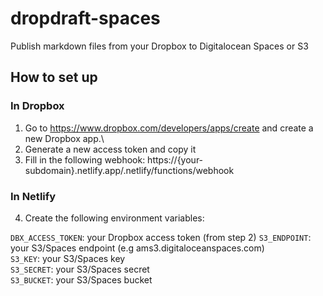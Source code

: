 # dropdraft-spaces
Publish markdown files from your Dropbox to Digitalocean Spaces or S3

## How to set up

### In Dropbox
1. Go to https://www.dropbox.com/developers/apps/create and create a new Dropbox app.\
2. Generate a new access token and copy it
3. Fill in the following webhook: https://{your-subdomain}.netlify.app/.netlify/functions/webhook

### In Netlify
4. Create the following environment variables:

`DBX_ACCESS_TOKEN`: your Dropbox access token (from step 2)
`S3_ENDPOINT`: your S3/Spaces endpoint (e.g ams3.digitaloceanspaces.com)\
`S3_KEY`: your S3/Spaces key\
`S3_SECRET`: your S3/Spaces secret\
`S3_BUCKET`: your S3/Spaces bucket
